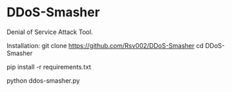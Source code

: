 # DDoS-Smasher
Denial of Service Attack Tool.

Installation:
git clone https://github.com/Rsv002/DDoS-Smasher
cd DDoS-Smasher

pip install -r requirements.txt

python ddos-smasher.py
